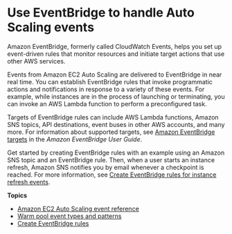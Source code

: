 # Use EventBridge to handle Auto Scaling events<a name="automating-ec2-auto-scaling-with-eventbridge"></a>

Amazon EventBridge, formerly called CloudWatch Events, helps you set up event\-driven rules that monitor resources and initiate target actions that use other AWS services\.

Events from Amazon EC2 Auto Scaling are delivered to EventBridge in near real time\. You can establish EventBridge rules that invoke programmatic actions and notifications in response to a variety of these events\. For example, while instances are in the process of launching or terminating, you can invoke an AWS Lambda function to perform a preconfigured task\.

Targets of EventBridge rules can include AWS Lambda functions, Amazon SNS topics, API destinations, event buses in other AWS accounts, and many more\. For information about supported targets, see [Amazon EventBridge targets](https://docs.aws.amazon.com/eventbridge/latest/userguide/eventbridge-targets.html) in the *Amazon EventBridge User Guide*\.

Get started by creating EventBridge rules with an example using an Amazon SNS topic and an EventBridge rule\. Then, when a user starts an instance refresh, Amazon SNS notifies you by email whenever a checkpoint is reached\. For more information, see [Create EventBridge rules for instance refresh events](monitor-events-eventbridge-sns.md)\. 

**Topics**
+ [Amazon EC2 Auto Scaling event reference](ec2-auto-scaling-event-reference.md)
+ [Warm pool event types and patterns](warm-pools-eventbridge-events.md)
+ [Create EventBridge rules](create-eventbridge-rules.md)